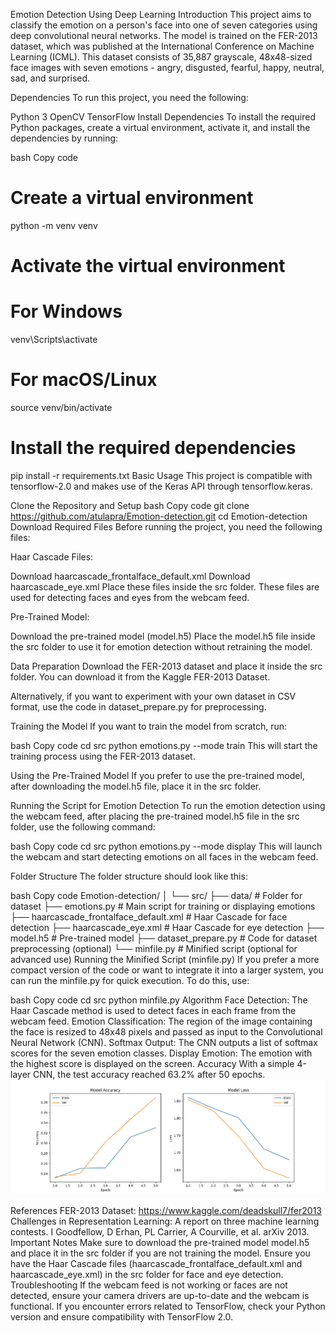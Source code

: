 Emotion Detection Using Deep Learning
Introduction
This project aims to classify the emotion on a person's face into one of seven categories using deep convolutional neural networks. The model is trained on the FER-2013 dataset, which was published at the International Conference on Machine Learning (ICML). This dataset consists of 35,887 grayscale, 48x48-sized face images with seven emotions - angry, disgusted, fearful, happy, neutral, sad, and surprised.

Dependencies
To run this project, you need the following:

Python 3
OpenCV
TensorFlow
Install Dependencies
To install the required Python packages, create a virtual environment, activate it, and install the dependencies by running:

bash
Copy code
# Create a virtual environment
python -m venv venv

# Activate the virtual environment
# For Windows
venv\Scripts\activate

# For macOS/Linux
source venv/bin/activate

# Install the required dependencies
pip install -r requirements.txt
Basic Usage
This project is compatible with tensorflow-2.0 and makes use of the Keras API through tensorflow.keras.

Clone the Repository and Setup
bash
Copy code
git clone https://github.com/atulapra/Emotion-detection.git
cd Emotion-detection
Download Required Files
Before running the project, you need the following files:

Haar Cascade Files:

Download haarcascade_frontalface_default.xml
Download haarcascade_eye.xml
Place these files inside the src folder. These files are used for detecting faces and eyes from the webcam feed.

Pre-Trained Model:

Download the pre-trained model (model.h5)
Place the model.h5 file inside the src folder to use it for emotion detection without retraining the model.

Data Preparation
Download the FER-2013 dataset and place it inside the src folder. You can download it from the Kaggle FER-2013 Dataset.

Alternatively, if you want to experiment with your own dataset in CSV format, use the code in dataset_prepare.py for preprocessing.

Training the Model
If you want to train the model from scratch, run:

bash
Copy code
cd src
python emotions.py --mode train
This will start the training process using the FER-2013 dataset.

Using the Pre-Trained Model
If you prefer to use the pre-trained model, after downloading the model.h5 file, place it in the src folder.

Running the Script for Emotion Detection
To run the emotion detection using the webcam feed, after placing the pre-trained model.h5 file in the src folder, use the following command:

bash
Copy code
cd src
python emotions.py --mode display
This will launch the webcam and start detecting emotions on all faces in the webcam feed.

Folder Structure
The folder structure should look like this:

bash
Copy code
Emotion-detection/
│
└── src/
    ├── data/                # Folder for dataset
    ├── emotions.py          # Main script for training or displaying emotions
    ├── haarcascade_frontalface_default.xml  # Haar Cascade for face detection
    ├── haarcascade_eye.xml  # Haar Cascade for eye detection
    ├── model.h5             # Pre-trained model
    ├── dataset_prepare.py    # Code for dataset preprocessing (optional)
    └── minfile.py            # Minified script (optional for advanced use)
Running the Minified Script (minfile.py)
If you prefer a more compact version of the code or want to integrate it into a larger system, you can run the minfile.py for quick execution. To do this, use:

bash
Copy code
cd src
python minfile.py
Algorithm
Face Detection: The Haar Cascade method is used to detect faces in each frame from the webcam feed.
Emotion Classification: The region of the image containing the face is resized to 48x48 pixels and passed as input to the Convolutional Neural Network (CNN).
Softmax Output: The CNN outputs a list of softmax scores for the seven emotion classes.
Display Emotion: The emotion with the highest score is displayed on the screen.
Accuracy
With a simple 4-layer CNN, the test accuracy reached 63.2% after 50 epochs.
![alt text](figure/Figure_1.png)



References
FER-2013 Dataset: https://www.kaggle.com/deadskull7/fer2013
Challenges in Representation Learning: A report on three machine learning contests. I Goodfellow, D Erhan, PL Carrier, A Courville, et al. arXiv 2013.
Important Notes
Make sure to download the pre-trained model model.h5 and place it in the src folder if you are not training the model.
Ensure you have the Haar Cascade files (haarcascade_frontalface_default.xml and haarcascade_eye.xml) in the src folder for face and eye detection.
Troubleshooting
If the webcam feed is not working or faces are not detected, ensure your camera drivers are up-to-date and the webcam is functional.
If you encounter errors related to TensorFlow, check your Python version and ensure compatibility with TensorFlow 2.0.